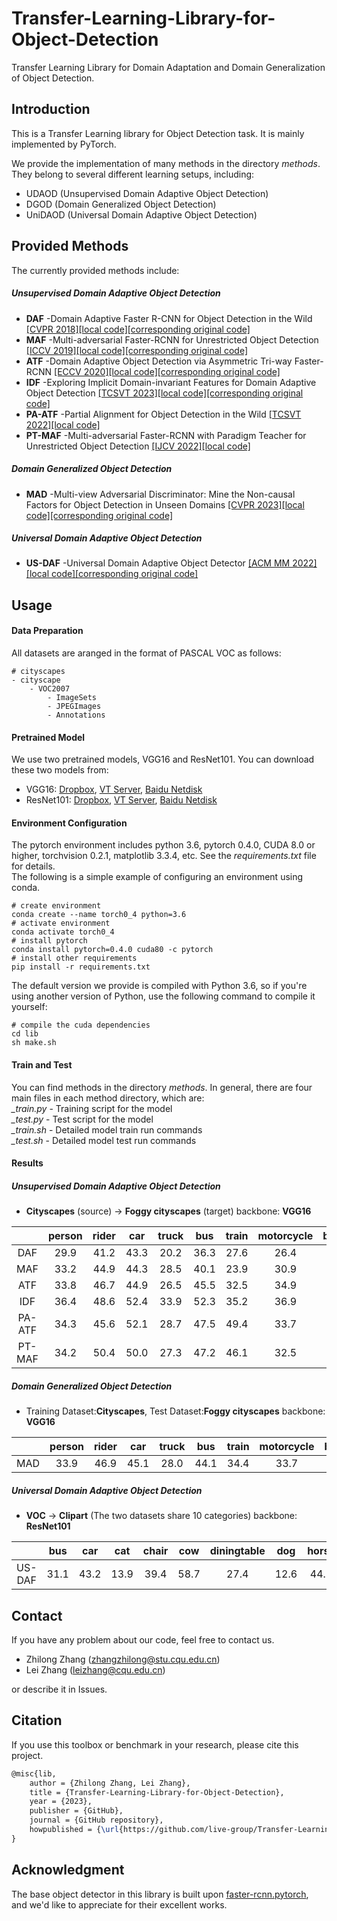 # Transfer-Learning-Library-for-Object-Detection
Transfer Learning Library for Domain Adaptation and Domain Generalization of Object Detection.


## Introduction
This is a Transfer Learning library for Object Detection task. It is mainly implemented by PyTorch.  

We provide the implementation of many methods in the directory _methods_. They belong to several different learning setups, including:  
 * UDAOD (Unsupervised Domain Adaptive Object Detection)  
 * DGOD (Domain Generalized Object Detection)
 * UniDAOD (Universal Domain Adaptive Object Detection)  

## Provided Methods
The currently provided methods include:  

##### Unsupervised Domain Adaptive Object Detection
* **DAF** -Domain Adaptive Faster R-CNN for Object Detection in the Wild [[CVPR 2018]](https://arxiv.org/abs/1803.03243)[[local code]](/methods/DAF)[[corresponding original code]](https://github.com/tiancity-NJU/da-faster-rcnn-PyTorch)
* **MAF** -Multi-adversarial Faster-RCNN for Unrestricted Object Detection [[ICCV 2019]](https://arxiv.org/abs/1907.10343)[[local code]](/methods/MAF)[[corresponding original code]](https://github.com/He-Zhenwei/MAF)
* **ATF** -Domain Adaptive Object Detection via Asymmetric Tri-way Faster-RCNN [[ECCV 2020]](http://arxiv.org/abs/2007.01571)[[local code]](/methods/ATF)[[corresponding original code]](https://github.com/He-Zhenwei/ATF)
* **IDF** -Exploring Implicit Domain-invariant Features for Domain Adaptive Object Detection [[TCSVT 2023]](https://ieeexplore.ieee.org/document/9927485)[[local code]](/methods/IDF)[[corresponding original code]](https://github.com/sea123321/IDF)
* **PA-ATF** -Partial Alignment for Object Detection in the Wild [[TCSVT 2022]](https://ieeexplore.ieee.org/document/9663266)[[local code]](/methods/PA_ATF)
* **PT-MAF** -Multi-adversarial Faster-RCNN with Paradigm Teacher for Unrestricted Object Detection [[IJCV 2022]](https://link.springer.com/article/10.1007/s11263-022-01728-z)[[local code]](/methods/PT_MAF)

##### Domain Generalized Object Detection
* **MAD** -Multi-view Adversarial Discriminator: Mine the Non-causal Factors for Object Detection in Unseen Domains [[CVPR 2023]](https://arxiv.org/abs/2304.02950)[[local code]](/methods/MAD)[[corresponding original code]](https://github.com/K2OKOH/MAD)

##### Universal Domain Adaptive Object Detection
* **US-DAF** -Universal Domain Adaptive Object Detector [[ACM MM 2022]](http://arxiv.org/abs/2207.01756)[[local code]](/methods/US_DAF)[[corresponding original code]](https://github.com/a-shi321/US-DAF)

## Usage

#### Data Preparation
All datasets are aranged in the format of PASCAL VOC as follows:
```shell
# cityscapes   
- cityscape
    - VOC2007
        - ImageSets  
        - JPEGImages  
        - Annotations  
```

#### Pretrained Model
We use two pretrained models, VGG16 and ResNet101. You can download these two models from:  
* VGG16: [Dropbox](https://www.dropbox.com/s/s3brpk0bdq60nyb/vgg16_caffe.pth?dl=0), [VT Server](https://filebox.ece.vt.edu/~jw2yang/faster-rcnn/pretrained-base-models/vgg16_caffe.pth), [Baidu Netdisk](https://pan.baidu.com/s/1uhLiHVbPL78goJVZg67Ifw?pwd=1oo0)  
* ResNet101: [Dropbox](https://www.dropbox.com/s/iev3tkbz5wyyuz9/resnet101_caffe.pth?dl=0), [VT Server](https://filebox.ece.vt.edu/~jw2yang/faster-rcnn/pretrained-base-models/resnet101_caffe.pth), [Baidu Netdisk](https://pan.baidu.com/s/1tlvAaKgyuKR-iO0JKmYh0Q?pwd=g1ln)  

#### Environment Configuration
The pytorch environment includes python 3.6, pytorch 0.4.0, CUDA 8.0 or higher, torchvision 0.2.1, matplotlib 3.3.4, etc. See the *requirements.txt* file for details.  
The following is a simple example of configuring an environment using conda.  
```shell
# create environment
conda create --name torch0_4 python=3.6
# activate environment
conda activate torch0_4
# install pytorch
conda install pytorch=0.4.0 cuda80 -c pytorch
# install other requirements
pip install -r requirements.txt
```
The default version we provide is compiled with Python 3.6, so if you're using another version of Python, use the following command to compile it yourself:  
```shell
# compile the cuda dependencies
cd lib
sh make.sh
```

#### Train and Test
You can find methods in the directory *methods*. In general, there are four main files in each method directory, which are:  
*_train.py* - Training script for the model  
*_test.py* - Test script for the model  
*_train.sh* - Detailed model train run commands   
*_test.sh* - Detailed model test run commands  

#### Results
   
##### Unsupervised Domain Adaptive Object Detection
* **Cityscapes** (source) -> **Foggy cityscapes** (target)  backbone: **VGG16**  

|            |   person |   rider |   car  |   truck |    bus |   train |   motorcycle |   bicycle |    mAP |
|:----------:|:--------:|:-------:|:------:|:-------:|:------:|:-------:|:------------:|:---------:|:------:|
| DAF        | 29.9     | 41.2    | 43.3   | 20.2    | 36.3   | 27.6    | 26.4         | 33.4      | 32.3   |
| MAF        | 33.2     | 44.9    | 44.3   | 28.5    | 40.1   | 23.9    | 30.9         | 37.4      | 35.4   |
| ATF        | 33.8     | 46.7    | 44.9   | 26.5    | 45.5   | 32.5    | 34.9         | 38.2      | 37.9   |
| IDF        | 36.4     | 48.6    | 52.4   | 33.9    | 52.3   | 35.2    | 36.9         | 39.6      | 41.9   |
| PA-ATF     | 34.3     | 45.6    | 52.1   | 28.7    | 47.5   | 49.4    | 33.7         | 37.4      | 41.1   |
| PT-MAF     | 34.2     | 50.4    | 50.0   | 27.3    | 47.2   | 46.1    | 32.5         | 38.5      | 40.8   |

##### Domain Generalized Object Detection
* Training Dataset:**Cityscapes**, Test Dataset:**Foggy cityscapes**  backbone: **VGG16**    

|            |   person |   rider |   car  |   truck |    bus |   train |   motorcycle |   bicycle |    mAP |
|:----------:|:--------:|:-------:|:------:|:-------:|:------:|:-------:|:------------:|:---------:|:------:|
| MAD        | 33.9     | 46.9    | 45.1   | 28.0    | 44.1   | 34.4    | 33.7         | 39.3      | 38.2   |

##### Universal Domain Adaptive Object Detection
* **VOC** -> **Clipart** (The two datasets share 10 categories)  backbone: **ResNet101**   

|            |   bus    |   car   |   cat  |   chair |    cow |   diningtable |   dog  |   horse |   motorbike |   person |    mAP |
|:----------:|:--------:|:-------:|:------:|:-------:|:------:|:-------------:|:------:|:-------:|:-----------:|:--------:|:------:|
| US-DAF     | 31.1     | 43.2    | 13.9   | 39.4    | 58.7   | 27.4          | 12.6   | 44.3    | 55.4        | 61.3     | 38.7   |

## Contact
If you have any problem about our code, feel free to contact us.  
* Zhilong Zhang (zhangzhilong@stu.cqu.edu.cn)
* Lei Zhang (leizhang@cqu.edu.cn)

or describe it in Issues.

## Citation

If you use this toolbox or benchmark in your research, please cite this project.  
```latex
@misc{lib,
    author = {Zhilong Zhang, Lei Zhang},
    title = {Transfer-Learning-Library-for-Object-Detection},
    year = {2023},
    publisher = {GitHub},
    journal = {GitHub repository},
    howpublished = {\url{https://github.com/live-group/Transfer-Learning-Library-for-Object-Detection}},
}
```

## Acknowledgment
The base object detector in this library is built upon [faster-rcnn.pytorch](https://github.com/jwyang/faster-rcnn.pytorch), and we'd like to appreciate for their excellent works.  




